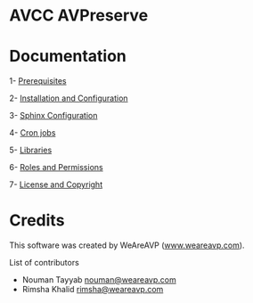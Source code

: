 AVCC AVPreserve
================

Documentation
===============

1-  [Prerequisites](documentation/prerequisite.md)

2-  [Installation and Configuration](documentation/install-configure.md)

3-  [Sphinx Configuration](documentation/sphinx.md)

4-  [Cron jobs](documentation/crons.md)

5-  [Libraries](documentation/libraries.md)

6-  [Roles and Permissions](documentation/roles-permissions.md)

7-  [License and Copyright](documentation/license.md)

Credits
=======

This software was created by WeAreAVP (www.weareavp.com).

List of contributors 

 * Nouman Tayyab nouman@weareavp.com
 * Rimsha Khalid rimsha@weareavp.com


